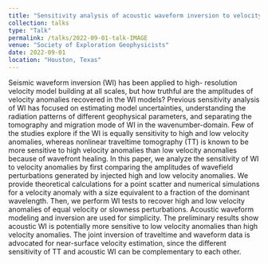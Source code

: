 ```yaml
---
title: "Sensitivity analysis of acoustic waveform inversion to velocity anomalies in the near-surface using the Fréchet derivative"
collection: talks
type: "Talk"
permalink: /talks/2022-09-01-talk-IMAGE
venue: "Society of Exploration Geophysicists"
date: 2022-09-01
location: "Houston, Texas"
---
```


Seismic waveform inversion (WI) has been applied to high- resolution velocity model building at all scales, but how truthful are the amplitudes of velocity anomalies recovered in the WI models? Previous sensitivity analysis of WI has focused on estimating model uncertainties, understanding the radiation patterns of different geophysical parameters, and separating the tomography and migration mode of WI in the wavenumber-domain. Few of the studies explore if the WI is equally sensitivity to high and low velocity anomalies, whereas nonlinear traveltime tomography (TT) is known to be more sensitive to high velocity anomalies than low velocity anomalies because of wavefront healing. In this paper, we analyze the sensitivity of WI to velocity anomalies by first comparing the amplitudes of wavefield perturbations generated by injected high and low velocity anomalies. We provide theoretical calculations for a point scatter and numerical simulations for a velocity anomaly with a size equivalent to a fraction of the dominant wavelength. Then, we perform WI tests to recover high and low velocity anomalies of equal velocity or slowness perturbations. Acoustic waveform modeling and inversion are used for simplicity. The preliminary results show acoustic WI is potentially more sensitive to low velocity anomalies than high velocity anomalies. The joint inversion of traveltime and waveform data is advocated for near-surface velocity estimation, since the different sensitivity of TT and acoustic WI can be complementary to each other.

